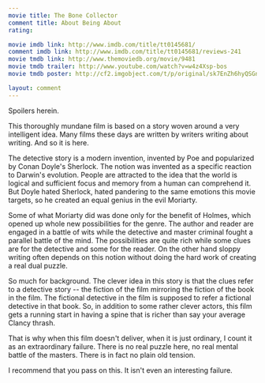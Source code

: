```yaml
---
movie title: The Bone Collector
comment title: About Being About
rating: 

movie imdb link: http://www.imdb.com/title/tt0145681/
comment imdb link: http://www.imdb.com/title/tt0145681/reviews-241
movie tmdb link: http://www.themoviedb.org/movie/9481
movie tmdb trailer: http://www.youtube.com/watch?v=w4z4Xsp-bos
movie tmdb poster: http://cf2.imgobject.com/t/p/original/sk7EnZh6hyQSGnu7ZdzK9ijuuv8.jpg

layout: comment
---
```


Spoilers herein.

This thoroughly mundane film is based on a story woven around a very intelligent idea. Many films these days are written by writers writing about writing. And so it is here.

The detective story is a modern invention, invented by Poe and popularized by Conan Doyle's Sherlock. The notion was invented as a specific reaction to Darwin's evolution. People are attracted to the idea that the world is logical and sufficient focus and memory from a human can comprehend it. But Doyle hated Sherlock, hated pandering to the same emotions this movie targets, so he created an equal genius in the evil Moriarty.

Some of what Moriarty did was done only for the benefit of Holmes, which opened up whole new possibilities for the genre. The author and reader are engaged in a battle of wits while the detective and master criminal fought a parallel battle of the mind. The possibilities are quite rich while some clues are for the detective and some for the reader. On the other hand sloppy writing often depends on this notion without doing the hard work of creating a real dual puzzle.

So much for background. The clever idea in this story is that the clues refer to a detective story -- the fiction of the film mirroring the fiction of the book in the film. The fictional detective in the film is supposed to refer a fictional detective in that book. So, in addition to some rather clever actors, this film gets a running start in having a spine that is richer than say your average Clancy thrash.

That is why when this film doesn't deliver, when it is just ordinary, I count it as an extraordinary failure. There is no real puzzle here, no real mental battle of the masters. There is in fact no plain old tension.

I recommend that you pass on this. It isn't even an interesting failure.
